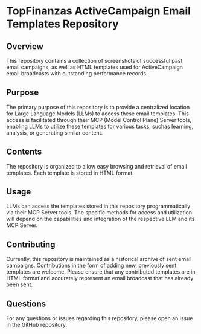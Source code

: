 # TopFinanzas ActiveCampaign Email Templates Repository

## Overview

This repository contains a collection of screenshots of successful past email campaigns, as well as HTML templates used for ActiveCampaign email broadcasts with outstanding performance records.

## Purpose

The primary purpose of this repository is to provide a centralized location for Large Language Models (LLMs) to access these email templates. This access is facilitated through their MCP (Model Control Plane) Server tools, enabling LLMs to utilize these templates for various tasks, suchas learning, analysis, or generating similar content.

## Contents

The repository is organized to allow easy browsing and retrieval of email templates. Each template is stored in HTML format.

## Usage

LLMs can access the templates stored in this repository programmatically via their MCP Server tools. The specific methods for access and utilization will depend on the capabilities and integration of the respective LLM and its MCP Server.

## Contributing

Currently, this repository is maintained as a historical archive of sent email campaigns. Contributions in the form of adding new, previously sent templates are welcome. Please ensure that any contributed templates are in HTML format and accurately represent an email broadcast that has already been sent.

## Questions

For any questions or issues regarding this repository, please open an issue in the GitHub repository.

